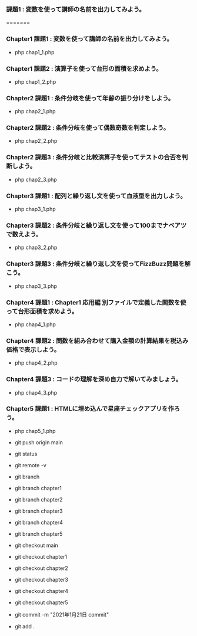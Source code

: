 ### 課題1 : 変数を使って講師の名前を出力してみよう。
=======
### Chapter1 課題1 : 変数を使って講師の名前を出力してみよう。
- php chap1_1.php
### Chapter1 課題2 : 演算子を使って台形の面積を求めよう。
- php chap1_2.php
### Chapter2 課題1 : 条件分岐を使って年齢の振り分けをしよう。
- php chap2_1.php
### Chapter2 課題2 : 条件分岐を使って偶数奇数を判定しよう。
- php chap2_2.php
### Chapter2 課題3 : 条件分岐と比較演算子を使ってテストの合否を判断しよう。
- php chap2_3.php
### Chapter3 課題1 : 配列と繰り返し文を使って血液型を出力しよう。
- php chap3_1.php
### Chapter3 課題2 : 条件分岐と繰り返し文を使って100までナベアツで数えよう。
- php chap3_2.php
### Chapter3 課題3 : 条件分岐と繰り返し文を使ってFizzBuzz問題を解こう。
- php chap3_3.php
### Chapter4 課題1 : Chapter1 応用編 別ファイルで定義した関数を使って台形面積を求めよう。
- php chap4_1.php
### Chapter4 課題2 : 関数を組み合わせて購入金額の計算結果を税込み価格で表示しよう。
- php chap4_2.php
### Chapter4 課題3 : コードの理解を深め自力で解いてみましょう。
- php chap4_3.php
### Chapter5 課題1 : HTMLに埋め込んで星座チェックアプリを作ろう。
- php chap5_1.php



- git push origin main
- git status
- git remote -v
- git branch
- git branch chapter1
- git branch chapter2
- git branch chapter3
- git branch chapter4
- git branch chapter5
- git checkout main
- git checkout chapter1
- git checkout chapter2
- git checkout chapter3
- git checkout chapter4
- git checkout chapter5
- git commit -m "2021年1月21日 commit"
- git add .
